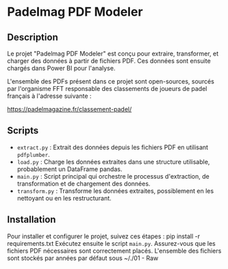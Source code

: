 # Padelmag PDF Modeler

## Description
Le projet "Padelmag PDF Modeler" est conçu pour extraire, transformer, et charger des données à partir de fichiers PDF. 
Ces données sont ensuite chargés dans Power BI pour l'analyse.

L'ensemble des PDFs présent dans ce projet sont open-sources,  sourcés par l'organisme FFT responsable des classements de joueurs de padel français à l'adresse suivante : 

https://padelmagazine.fr/classement-padel/

## Scripts
- `extract.py` : Extrait des données depuis les fichiers PDF en utilisant `pdfplumber`.
- `load.py` : Charge les données extraites dans une structure utilisable, probablement un DataFrame pandas.
- `main.py` : Script principal qui orchestre le processus d'extraction, de transformation et de chargement des données.
- `transform.py` : Transforme les données extraites, possiblement en les nettoyant ou en les restructurant.

## Installation
Pour installer et configurer le projet, suivez ces étapes :
pip install -r requirements.txt
Exécutez ensuite le script `main.py`. Assurez-vous que les fichiers PDF nécessaires sont correctement placés.
L'ensemble des fichiers sont stockés par années par défaut sous ~/./01 - Raw
